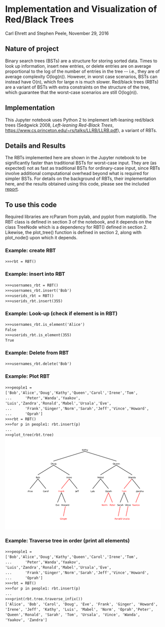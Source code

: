 # Implementation and Visualization of Red/Black Trees
Carl Ehrett and Stephen Peele, November 29, 2016

## Nature of project 
Binary search trees (BSTs) are a structure for storing sorted data. Times to look up information, insert new entries, or delete entries are on average proportional to the log of the number of entries in the tree -- i.e., they are of average complexity O(log(n)). However, in worst case scenarios, BSTs can instead have O(n), which for large n is much slower. Red/black trees (RBTs) are a variant of BSTs with extra constraints on the structure of the tree, which guarantee that the worst-case scenarios are still O(log(n)).

## Implementation
This Jupyter notebook uses Python 2 to implement left-leaning red/black trees (Sedgwick 2008, *Left-leaning Red-Black Trees*, https://www.cs.princeton.edu/~rs/talks/LLRB/LLRB.pdf), a variant of RBTs.

## Details and Results
The RBTs implemented here are shown in the Jupyter notebook to be significantly faster than traditional BSTs for worst-case input. They are (as expected) not as fast as traditional BSTs for ordinary-case input, since RBTs involve additional computational overhead beyond what is required for simpler BSTs. For details on the background of RBTs, their implementation here, and the results obtained using this code, please see the included [report](./RBTrees.pdf).

## To use this code
Required libraries are rcParam from pylab, and pyplot from matplotlib. The RBT class is defined in section 3 of the notebook, and it depends on the class TreeNode which is a dependency for RBT() defined in section 2. Likewise, the plot_tree() function is defined in section 2, along with plot_node() upon which it depends.
### Example: create RBT
`>>>rbt = RBT()`
### Example: insert into RBT
`>>>usernames_rbt = RBT()`  
`>>>usernames_rbt.insert('Bob')`  
`>>>userids_rbt = RBT()`  
`>>>userids_rbt.insert(355)`
### Example: Look-up (check if element is in RBT)
`>>>usernames_rbt.is_element('Alice')`  
`False`  
`>>>userids_rbt.is_element(355)`  
`True`
### Example: Delete from RBT
`>>>usernames_rbt.delete('Bob')`
### Example: Plot RBT
`>>>people1 = ['Bob','Alice','Doug','Kathy','Queen','Carol','Irene','Tom',`  
`...      'Peter','Wanda','Yaakov', 'Luis','Zandra','Ronald','Mabel','Ursala','Eve',`  
`...      'Frank','Ginger','Norm','Sarah','Jeff','Vince','Howard',`  
`...      'Oprah']`  
`>>>rbt = RBT()`  
`>>>for p in people1: rbt.insert(p)`  
`...`  
`>>>plot_tree(rbt.tree)`
![RBT](./rbt.png "RBT rendered via plot_tree()")
### Example: Traverse tree in order (print all elements)
`>>>people1 = ['Bob','Alice','Doug','Kathy','Queen','Carol','Irene','Tom',`  
`...      'Peter','Wanda','Yaakov', 'Luis','Zandra','Ronald','Mabel','Ursala','Eve',`  
`...      'Frank','Ginger','Norm','Sarah','Jeff','Vince','Howard',`  
`...      'Oprah']`  
`>>>rbt = RBT()`  
`>>>for p in people1: rbt.insert(p)`  
`...`  
`>>>print(rbt.tree.traverse_infix())`  
`['Alice', 'Bob', 'Carol', 'Doug', 'Eve', 'Frank', 'Ginger', 'Howard', 'Irene', 'Jeff', 'Kathy', 'Luis', 'Mabel', 'Norm', 'Oprah','Peter', 'Queen','Ronald', 'Sarah', 'Tom', 'Ursala', 'Vince', 'Wanda', 'Yaakov', 'Zandra']`  
